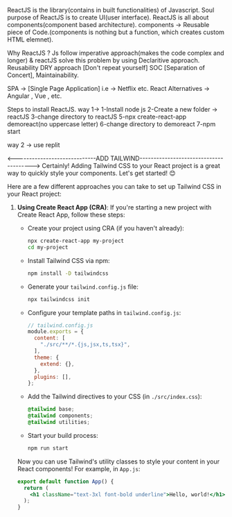ReactJS is the library(contains in built functionalities) of Javascript.
Soul purpose of ReactJS is to create UI(user interface).
ReactJS is all about components(component based architecture).
components -> Reusable piece of Code.(components is nothing but a function, which creates custom HTML elemnet).

Why ReactJS ?
Js follow imperative approach(makes the code complex and longer) & reactJS solve this problem by using Declaritive approach.
Reusability
DRY approach [Don't repeat yourself]
SOC [Separation of Concert], Maintainability.

SPA -> [Single Page Application] i.e -> Netflix etc.
React Alternatives -> Angular , Vue , etc.


Steps to install ReactJS.
way 1->
1-Install node js
2-Create a new folder -> reactJS
3-change directory to reactJS
5-npx create-react-app demoreact(no uppercase letter)
6-change directory to demoreact
7-npm start

way 2 -> use replit


<-----------------------------ADD TAILWIND--------------------------------------->
Certainly! Adding Tailwind CSS to your React project is a great way to quickly style your components. Let's get started! 😊

Here are a few different approaches you can take to set up Tailwind CSS in your React project:

1. **Using Create React App (CRA)**:
   If you're starting a new project with Create React App, follow these steps:

   - Create your project using CRA (if you haven't already):
     ```bash
     npx create-react-app my-project
     cd my-project
     ```

   - Install Tailwind CSS via npm:
     ```bash
     npm install -D tailwindcss
     ```

   - Generate your `tailwind.config.js` file:
     ```bash
     npx tailwindcss init
     ```

   - Configure your template paths in `tailwind.config.js`:
     ```javascript
     // tailwind.config.js
     module.exports = {
       content: [
         "./src/**/*.{js,jsx,ts,tsx}",
       ],
       theme: {
         extend: {},
       },
       plugins: [],
     };
     ```

   - Add the Tailwind directives to your CSS (in `./src/index.css`):
     ```css
     @tailwind base;
     @tailwind components;
     @tailwind utilities;
     ```

   - Start your build process:
     ```bash
     npm run start
     ```

   Now you can use Tailwind's utility classes to style your content in your React components! For example, in `App.js`:
   ```jsx
   export default function App() {
     return (
       <h1 className="text-3xl font-bold underline">Hello, world!</h1>
     );
   }